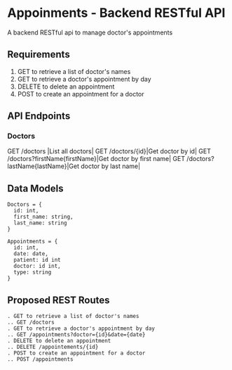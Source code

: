 # Appoinments - Backend RESTful API
A backend RESTful api to manage doctor's appointments

## Requirements
1. GET to retrieve a list of doctor's names
2. GET to retrieve a doctor's appointment by day
3. DELETE to delete an appointment
4. POST to create an appointment for a doctor

## API Endpoints
### Doctors  
GET /doctors  |List all doctors|
GET /doctors/{id}|Get doctor by id|
GET /doctors?firstName{firstName}|Get doctor by first name|
GET /doctors?lastName{lastName}|Get doctor by last name|


## Data Models
```
Doctors = {
  id: int,
  first_name: string,
  last_name: string
}
```
```
Appointments = {
  id: int,
  date: date,
  patient: id int
  doctor: id int,
  type: string
}
```
## Proposed REST Routes
```
. GET to retrieve a list of doctor's names
.. GET /doctors 
. GET to retrieve a doctor's appointment by day
.. GET /appointments?doctor={id}&date={date}
. DELETE to delete an appointment
.. DELETE /appointements/{id}
. POST to create an appointment for a doctor
.. POST /appointments
```
